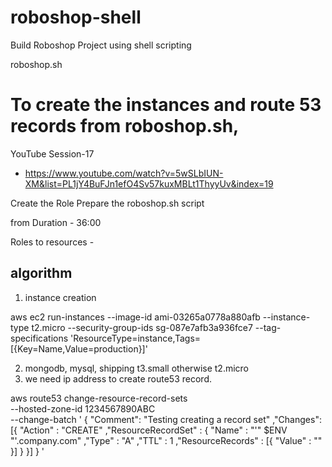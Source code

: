 # roboshop-shell
Build Roboshop Project using shell scripting

roboshop.sh

# To create the instances and route 53 records from roboshop.sh, 

YouTube Session-17
 - https://www.youtube.com/watch?v=5wSLbIUN-XM&list=PL1jY4BuFJn1efO4Sv57kuxMBLt1ThyyUv&index=19

 Create the Role
 Prepare the roboshop.sh script

 from Duration - 36:00

 Roles to resources - 


algorithm
---------------
1. instance creation

aws ec2 run-instances --image-id ami-03265a0778a880afb --instance-type t2.micro --security-group-ids sg-087e7afb3a936fce7 --tag-specifications 'ResourceType=instance,Tags=[{Key=Name,Value=production}]' 

2. mongodb, mysql, shipping t3.small otherwise t2.micro
3. we need ip address to create route53 record.


aws route53 change-resource-record-sets \
  --hosted-zone-id 1234567890ABC \
  --change-batch '
  {
    "Comment": "Testing creating a record set"
    ,"Changes": [{
      "Action"              : "CREATE"
      ,"ResourceRecordSet"  : {
        "Name"              : "'" $ENV "'.company.com"
        ,"Type"             : "A"
        ,"TTL"              : 1
        ,"ResourceRecords"  : [{
            "Value"         : ""
        }]
      }
    }]
  }
  '
